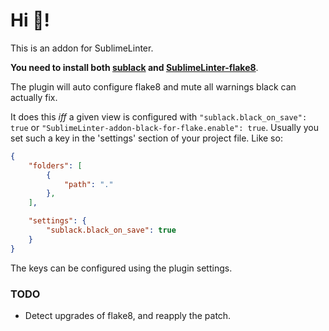 # Hi :wave:!

This is an addon for SublimeLinter. 

**You need to install both [sublack](https://github.com/jgirardet/sublack) and [SublimeLinter-flake8](https://github.com/SublimeLinter/SublimeLinter-flake8)**.

The plugin will auto configure flake8 and mute all warnings black can actually fix. 

It does this _iff_ a given view is configured with `"sublack.black_on_save": true` or `"SublimeLinter-addon-black-for-flake.enable": true`. Usually you set such a key in the 'settings' section of your project file. Like so:

```json
{
    "folders": [
        {
            "path": "."
        },
    ],

    "settings": {
        "sublack.black_on_save": true
    }
}
```

The keys can be configured using the plugin settings.



### TODO
- Detect upgrades of flake8, and reapply the patch. 

